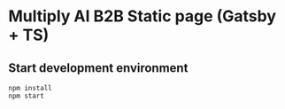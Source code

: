 # Multiply AI B2B Static page (Gatsby + TS)

## Start development environment

```
npm install
npm start
```
